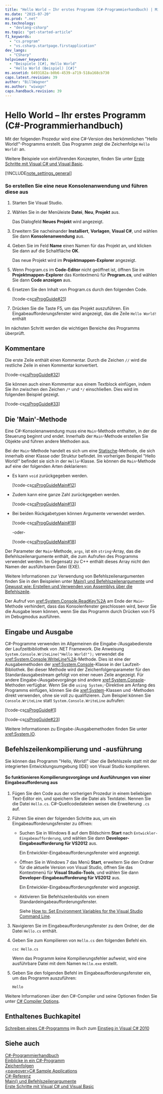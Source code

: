 ```yaml
---
title: "Hello World – Ihr erstes Programm (C#-Programmierhandbuch) | Microsoft Docs"
ms.date: "2015-07-20"
ms.prod: ".net"
ms.technology: 
  - "devlang-csharp"
ms.topic: "get-started-article"
f1_keywords: 
  - "cs.program"
  - "vs.csharp.startpage.firstapplication"
dev_langs: 
  - "CSharp"
helpviewer_keywords: 
  - "Beispiele [C#], Hello World"
  - "Hello World (Beispiel) [C#]"
ms.assetid: 6493182a-b0b6-4539-a719-518a168cb730
caps.latest.revision: 39
author: "BillWagner"
ms.author: "wiwagn"
caps.handback.revision: 39
---
```

# Hello World – Ihr erstes Programm (C#-Programmierhandbuch)
Mit der folgenden Prozedur wird eine C\#\-Version des herkömmlichen "Hello World\!"\-Programms erstellt.  Das Programm zeigt die Zeichenfolge `Hello World!` an.  
  
 Weitere Beispiele von einführenden Konzepten, finden Sie unter [Erste Schritte mit Visual C\# und Visual Basic](/visual-studio/ide/getting-started-with-visual-csharp-and-visual-basic).  
  
 [!INCLUDE[note_settings_general](../../../csharp/language-reference/compiler-messages/includes/note-settings-general-md.md)]  
  
### So erstellen Sie eine neue Konsolenanwendung und führen diese aus  
  
1.  Starten Sie Visual Studio.  
  
2.  Wählen Sie in der Menüleiste **Datei**, **Neu**, **Projekt** aus.  
  
     Das Dialogfeld **Neues Projekt** wird angezeigt.  
  
3.  Erweitern Sie nacheinander **Installiert**, **Vorlagen**, **Visual C\#**, und wählen Sie dann **Konsolenanwendung** aus.  
  
4.  Geben Sie im Feld **Name** einen Namen für das Projekt an, und klicken Sie dann auf die Schaltfläche **OK**.  
  
     Das neue Projekt wird im **Projektmappen\-Explorer** angezeigt.  
  
5.  Wenn Program.cs im **Code\-Editor** nicht geöffnet ist, öffnen Sie im **Projektmappen\-Explorer** das Kontextmenü für **Program.cs**, und wählen Sie dann **Code anzeigen** aus.  
  
6.  Ersetzen Sie den Inhalt von Program.cs durch den folgenden Code.  
  
     [!code-cs[csProgGuide#21](../../../csharp/programming-guide/inside-a-program/codesnippet/csharp/csProgGuide/progGuide.cs#21)]  
  
7.  Drücken Sie die Taste F5, um das Projekt auszuführen.  Ein Eingabeaufforderungsfenster wird angezeigt, das die Zeile `Hello World!` enthält  
  
 Im nächsten Schritt werden die wichtigen Bereiche des Programms überprüft.  
  
## Kommentare  
 Die erste Zeile enthält einen Kommentar.  Durch die Zeichen `//` wird die restliche Zeile in einen Kommentar konvertiert.  
  
 [!code-cs[csProgGuide#32](../../../csharp/programming-guide/inside-a-program/codesnippet/csharp/csProgGuide/progGuide.cs#32)]  
  
 Sie können auch einen Kommentar aus einem Textblock einfügen, indem Sie ihn zwischen den Zeichen `/*` und `*/` einschließen.  Dies wird im folgenden Beispiel gezeigt.  
  
 [!code-cs[csProgGuide#33](../../../csharp/programming-guide/inside-a-program/codesnippet/csharp/csProgGuide/progGuide.cs#33)]  
  
## Die 'Main'\-Methode  
 Eine C\#\-Konsolenanwendung muss eine `Main`\-Methode enthalten, in der die Steuerung beginnt und endet.  Innerhalb der `Main`\-Methode erstellen Sie Objekte und führen andere Methoden aus.  
  
 Bei der `Main`\-Methode handelt es sich um eine [Statische](../../../csharp/language-reference/keywords/static.md)\-Methode, die sich innerhalb einer Klasse oder Struktur befindet.  Im vorherigen Beispiel "Hello World\!" befindet sie sich in der `Hello`\-Klasse.  Sie können die `Main`\-Methode auf eine der folgenden Arten deklarieren:  
  
-   Es kann `void` zurückgegeben werden.  
  
     [!code-cs[csProgGuideMain#12](../../../csharp/programming-guide/inside-a-program/codesnippet/csharp/hello-world-your-first-p_4.cs)]  
  
-   Zudem kann eine ganze Zahl zurückgegeben werden.  
  
     [!code-cs[csProgGuideMain#13](../../../csharp/programming-guide/inside-a-program/codesnippet/csharp/hello-world-your-first-p_5.cs)]  
  
-   Bei beiden Rückgabetypen können Argumente verwendet werden.  
  
     [!code-cs[csProgGuideMain#19](../../../csharp/programming-guide/inside-a-program/codesnippet/csharp/hello-world-your-first-p_6.cs)]  
  
     \-oder\-  
  
     [!code-cs[csProgGuideMain#18](../../../csharp/programming-guide/inside-a-program/codesnippet/csharp/hello-world-your-first-p_7.cs)]  
  
 Der Parameter der `Main`\-Methode, `args`, ist ein `string`\-Array, das die Befehlszeilenargumente enthält, die zum Aufrufen des Programms verwendet werden.  Im Gegensatz zu C\+\+ enthält dieses Array nicht den Namen der ausführbaren Datei \(EXE\).  
  
 Weitere Informationen zur Verwendung von Befehlszeilenargumenten finden Sie in den Beispielen unter [Main\(\) und Befehlszeilenargumente](../../../csharp/programming-guide/main-and-command-args/main-and-command-line-arguments.md) und [Gewusst wie: Erstellen und Verwenden von Assemblys über die Befehlszeile](../Topic/How%20to:%20Create%20and%20Use%20Assemblies%20Using%20the%20Command%20Line%20\(C%23%20and%20Visual%20Basic\).md).  
  
 Der Aufruf von <xref:System.Console.ReadKey%2A> am Ende der `Main`\-Methode verhindert, dass das Konsolenfenster geschlossen wird, bevor Sie die Ausgabe lesen können, wenn Sie das Programm durch Drücken von F5 im Debugmodus ausführen.  
  
## Eingabe und Ausgabe  
 C\#\-Programme verwenden im Allgemeinen die Eingabe\-\/Ausgabedienste der Laufzeitbibliothek von .NET Framework.  Die Anweisung `System.Console.WriteLine("Hello World!");` verwendet die <xref:System.Console.WriteLine%2A>\-Methode.  Dies ist eine der Ausgabemethoden der <xref:System.Console>\-Klasse in der Laufzeit\-Bibliothek.  Bei dieser Methode wird der Zeichenfolgenparameter für den Standardausgabestream gefolgt von einer neuen Zeile angezeigt.  Für andere Eingabe\-\/Ausgabevorgänge sind andere <xref:System.Console>\-Methoden verfügbar.  Wenn Sie die `using System;`\-Direktive am Anfang des Programms einfügen, können Sie die <xref:System>\-Klassen und \-Methoden direkt verwenden, ohne sie voll zu qualifizieren.  Zum Beispiel können Sie `Console.WriteLine` statt `System.Console.WriteLine` aufrufen:  
  
 [!code-cs[csProgGuide#1](../../../csharp/programming-guide/inside-a-program/codesnippet/csharp/csProgGuide/using.cs#1)]  
  
 [!code-cs[csProgGuide#23](../../../csharp/programming-guide/inside-a-program/codesnippet/csharp/csProgGuide/progGuide.cs#23)]  
  
 Weitere Informationen zu Eingabe\-\/Ausgabemethoden finden Sie unter <xref:System.IO>.  
  
## Befehlszeilenkompilierung und \-ausführung  
 Sie können das Programm "Hello, World\!" über die Befehlszeile statt mit der integrierten Entwicklungsumgebung \(IDE\) von Visual Studio kompilieren.  
  
#### So funktionieren Kompilierungsvorgänge und Ausführungen von einer Eingabeaufforderung aus  
  
1.  Fügen Sie den Code aus der vorherigen Prozedur in einem beliebigen Text\-Editor ein, und speichern Sie die Datei als Textdatei.  Nennen Sie die Datei `Hello.cs`.  C\#\-Quellcodedateien weisen die Erweiterung `.cs` auf.  
  
2.  Führen Sie einen der folgenden Schritte aus, um ein Eingabeaufforderungsfenster zu öffnen:  
  
    -   Suchen Sie in Windows 8 auf dem Bildschirm **Start** nach `Entwickler-Eingabeaufforderung`, und wählen Sie dann **Developer\-Eingabeaufforderung für VS2012** aus.  
  
         Ein Entwickler\-Eingabeaufforderungsfenster wird angezeigt.  
  
    -   Öffnen Sie in Windows 7 das Menü **Start**, erweitern Sie den Ordner für die aktuelle Version von Visual Studio, öffnen Sie das Kontextmenü für **Visual Studio\-Tools**, und wählen Sie dann **Developer\-Eingabeaufforderung für VS2012** aus.  
  
         Ein Entwickler\-Eingabeaufforderungsfenster wird angezeigt.  
  
    -   Aktivieren Sie Befehlszeilenbuilds von einem Standardeingabeaufforderungsfenster.  
  
         Siehe [How to: Set Environment Variables for the Visual Studio Command Line](../../../csharp/language-reference/compiler-options/how-to-set-environment-variables-for-the-visual-studio-command-line.md).  
  
3.  Navigieren Sie im Eingabeaufforderungsfenster zu dem Ordner, der die Datei `Hello.cs` enthält.  
  
4.  Geben Sie zum Kompilieren von `Hello.cs` den folgenden Befehl ein.  
  
     `csc Hello.cs`  
  
     Wenn das Programm keine Kompilierungsfehler aufweist, wird eine ausführbare Datei mit dem Namen `Hello.exe` erstellt.  
  
5.  Geben Sie den folgenden Befehl im Eingabeaufforderungsfenster ein, um das Programm auszuführen:  
  
     `Hello`  
  
 Weitere Informationen über den C\#\-Compiler und seine Optionen finden Sie unter [C\# Compiler Options](../../../csharp/language-reference/compiler-options/index.md).  
  
## Enthaltenes Buchkapitel  
 [Schreiben eines C\#\-Programms](http://go.microsoft.com/fwlink/?LinkId=221227) im Buch zum [Einstieg in Visual C\# 2010](http://go.microsoft.com/fwlink/?LinkId=221214)  
  
## Siehe auch  
 [C\#\-Programmierhandbuch](../../../csharp/programming-guide/index.md)   
 [Einblicke in ein C\#\-Programm](../../../csharp/programming-guide/inside-a-program/index.md)   
 [Zeichenfolgen](../../../csharp/programming-guide/strings/index.md)   
 [\<paveover\>C\# Sample Applications](http://msdn.microsoft.com/de-de/9a9d7aaa-51d3-4224-b564-95409b0f3e15)   
 [C\#\-Referenz](../../../csharp/language-reference/index.md)   
 [Main\(\) und Befehlszeilenargumente](../../../csharp/programming-guide/main-and-command-args/main-and-command-line-arguments.md)   
 [Erste Schritte mit Visual C\# und Visual Basic](/visual-studio/ide/getting-started-with-visual-csharp-and-visual-basic)